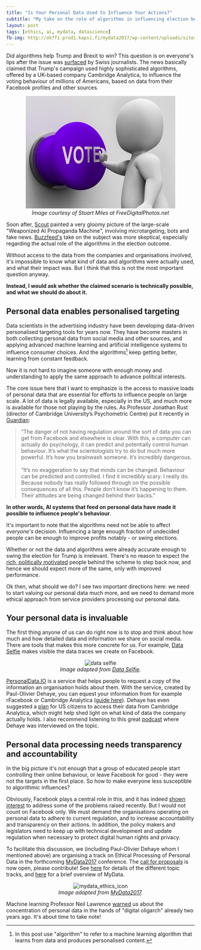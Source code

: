 ```yaml
---
title: "Is Your Personal Data Used to Influence Your Actions?"
subtitle: "My take on the role of algorithms in influencing election behaviour"
layout: post
tags: [ethics, ai, mydata, datascience]
fb-img: http://okffi-prod1.kapsi.fi/mydata2017/wp-content/uploads/sites/6/2017/01/mydata_mydata_ethics2_icon_webpage.jpg
---
```


Did algorithms help Trump and Brexit to win? This question is on everyone's lips after the issue was [surfaced](https://motherboard.vice.com/en_us/article/how-our-likes-helped-trump-win) by Swiss journalists. The news basically claimed that Trump's campaign used highly sophisticated algorithms, offered by a UK-based company Cambridge Analytica, to influence the voting behaviour of millions of Americans, based on data from their Facebook profiles and other sources.

<center>
<img src="/blog/figs/2017-03-01-personaldata-ai/ID-100240965.jpg" alt="None">

<br>
<em>Image courtesy of Stuart Miles at FreeDigitalPhotos.net</em>
</center>

Soon after, [Scout](https://scout.ai/story/the-rise-of-the-weaponized-ai-propaganda-machine) painted a very gloomy picture of the large-scale "Weaponized AI Propaganda Machine", involving microtargeting, bots and fake news. [Buzzfeed's](https://www.buzzfeed.com/kendalltaggart/the-truth-about-the-trump-data-team-that-people-are-freaking) take on the subject was more skeptical, especially regarding the actual role of the algorithms in the election outcome. 

Without access to the data from the companies and organisations involved, it's impossible to know what kind of data and algorithms were actually used, and what their impact was. But I think that this is not the most important question anyway.

**Instead, I would ask whether the claimed scenario is technically possible, and what we should do about it.**

## Personal data enables personalised targeting

Data scientists in the advertising industry have been developing data-driven personalised targeting tools for years now. They have become masters in both collecting personal data from social media and other sources, and applying advanced machine learning and artificial intelligence systems to influence consumer choices. And the algorithms[^algorithm] keep getting better, learning from constant feedback.

[^algorithm]: In this post use "algorithm" to refer to a machine learning algorithm that learns from data and produces personalised content.

Now it is not hard to imagine someone with enough money and understanding to apply the same approach to advance political interests. 

The core issue here that I want to emphasize is the access to massive loads of personal data that are essential for efforts to influence people on large scale. A lot of data is legally available, especially in the US, and much more is available for those not playing by the rules. As Professor Jonathan Rust (director of Cambridge University’s Psychometric Centre) put it recently in [Guardian](https://www.theguardian.com/politics/2017/feb/26/robert-mercer-breitbart-war-on-media-steve-bannon-donald-trump-nigel-farage): 

> “The danger of not having regulation around the sort of data you can get from Facebook and elsewhere is clear. With this, a computer can actually do psychology, it can predict and potentially control human behaviour. It’s what the scientologists try to do but much more powerful. It’s how you brainwash someone. It’s incredibly dangerous. <br><br>
“It’s no exaggeration to say that minds can be changed. Behaviour can be predicted and controlled. I find it incredibly scary. I really do. Because nobody has really followed through on the possible consequences of all this. People don’t know it’s happening to them. Their attitudes are being changed behind their backs.”

**In other words, AI systems that feed on personal data have made it possible to influence people's behaviour**.

It's important to note that the algorithms need not be able to affect *everyone's* decision. Influencing a large enough fraction of undecided people can be enough to improve profits notably - or swing elections. 

Whether or not the data and algorithms were already accurate enough to swing the election for Trump is irrelevant. There's no reason to expect the [rich, politically motivated](https://www.theguardian.com/politics/2017/feb/26/robert-mercer-breitbart-war-on-media-steve-bannon-donald-trump-nigel-farage) people behind the scheme to step back now, and hence we should expect more of the same, only with improved performance. 

Ok then, what should we do? I see two important directions here: we need to start valuing our personal data much more, and we need to demand more ethical approach from service providers processing our personal data.


## Your personal data is invaluable

The first thing anyone of us can do right now is to stop and think about how much and how detailed data and information we share on social media. There are tools that makes this more concrete for us. For example, [Data Selfie](http://dataselfie.it/#/) makes visible the data traces we create on Facebook.

<center>
<img src="http://dataselfie.it/img/dataselfie_header_img.jpg" alt="data selfie" width="600">

<br>
<em>Image adapted from <a href="http://dataselfie.it/#/about">Data Selfie</a>.</em>
</center>

[PersonalData.IO](http://www.personaldata.io/) is a service that helps people to request a copy of the information an organisation holds about them. With the service, created by Paul-Olivier Dehaye, you can equest your information from for example rFacebook or Cambridge Analytica ([guide here](https://medium.com/@pdehaye/quick-guide-to-asking-cambridge-analytica-for-your-data-52f9e74bd059#.bssfoo65l)). Dehaye has even suggested a [plan](https://medium.com/@pdehaye/quick-suggestion-for-investigating-scls-and-cambridge-analytica-s-data-collection-82fcbb98b427#.1veolukme) for US citizens to access their data from Cambridge Analytica, which might help shed light on what kind of data the company actually holds. I also recommend listening to this great [podcast](https://thisishell.com/interviews/938-paul-olivier-dehaye) where Dehaye was interviewed on the topic. 

## Personal data processing needs transparency and accountability 

In the big picture it's not enough that a group of educated people start controlling their online behaviour, or leave Facebook for good - they were not the targets in the first place. So how to make everyone less susceptible to algorithmic influences?

Obviously, Facebook plays a central role in this, and it has indeed [shown interest](https://www.facebook.com/notes/mark-zuckerberg/building-global-community/10154544292806634) to address some of the problems raised recently. But I would not count on Facebook only. We must demand the organisations operating on personal data to adhere to current regulation, and to increase accountability and transparency on their actions. In addition, the policy makers and legislators need to keep up with technical development and update regulation when necessary to protect digital human rights and privacy.

To facilitate this discussion, we (including Paul-Olivier Dehaye whom I mentioned above) are organising a track on Ethical Processing of Personal Data in the forthcoming [MyData2017](http://mydata2017.org/) conference. The [call for proposals](http://mydata2017.org/programme/call-for-proposals/) is now open, please contribute! See [here](http://mydata2017.org/programme/tracks/) for details of the different topic tracks, and [here](http://mydata2017.org/about/mydata-101/) for a brief overview of MyData. 

<center>
<img src="http://okffi-prod1.kapsi.fi/mydata2017/wp-content/uploads/sites/6/2017/01/mydata_mydata_ethics2_icon_webpage.jpg" alt="mydata_ethics_icon" width="400">

<br>
<em>Image adapted from <a href="http://mydata2017.org/programme/tracks/">MyData2017</a>.</em>
</center>

Machine learning Professor Neil Lawrence [warned](https://www.theguardian.com/media-network/2015/mar/05/digital-oligarchy-algorithms-personal-data) us about the concentration of personal data in the hands of "digital oligarch" already two years ago. It's about time to take note!


